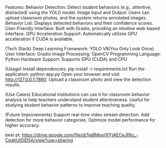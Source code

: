 Features:
Behavior Detection: Detect student behaviors (e.g., attentive, distracted) using the YOLO model.
Image Input and Output: Users can upload classroom photos, and the system returns annotated images.
Behavior List: Displays detected behaviors and their confidence scores.
User-Friendly Interface: Built with Gradio, providing an intuitive web-based interface.
GPU Acceleration Support: Automatically utilizes GPU acceleration if CUDA is available.

 (Tech Stack)
Deep Learning Framework: YOLO V8(You Only Look Once)
User Interface: Gradio
Image Processing: OpenCV
Programming Language: Python
Hardware Support: Supports GPU (CUDA) and CPU

 (Usage)
Install dependencies: pip install -r requirements.txt
Run the application: python app.py
Open your browser and visit http://127.0.0.1:7860.
Upload a classroom photo and view the detection results.

 (Use Cases)
Educational institutions can use it for classroom behavior analysis to help teachers understand student attentiveness.
Useful for studying student behavior patterns to improve teaching quality.

 (Future Improvements)
Support real-time video stream detection.
Add detection for more behavior categories.
Optimize model performance for higher accuracy.










best pt: https://drive.google.com/file/d/1igBMpsj1FFjAECeJf9o_-CpahUIDlD5A/view?usp=sharing

